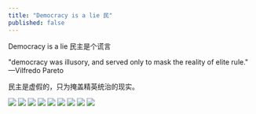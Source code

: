 ```yaml
---
title: "Democracy is a lie 民"
published: false
---
```

Democracy is a lie 民主是个谎言

&quot;democracy was illusory, and served only to mask the reality of elite rule.&quot;
—Vilfredo Pareto

民主是虚假的，只为掩盖精英统治的现实。

![](./1.jpg)
![](./2.jpg)
![](./3.jpg)
![](./4.jpg)
![](./5.jpg)
![](./6.jpg)
![](./7.jpg)
![](./8.jpg)
![](./9.jpg)
